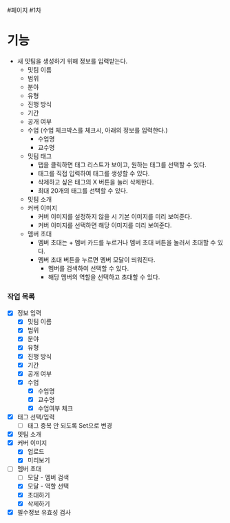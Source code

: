 #페이지 #1차
# 기능
* 새 밋팀을 생성하기 위해 정보를 입력받는다.
	* 밋팀 이름
	* 범위
	* 분야
	* 유형
	* 진행 방식
	* 기간
	* 공개 여부
	* 수업 (수업 체크박스를 체크시, 아래의 정보를 입력한다.)
		* 수업명
		* 교수명
	* 밋팀 태그
		* 탭을 클릭하면 태그 리스트가 보이고, 원하는 태그를 선택할 수 있다.
		* 태그를 직접 입력하여 태그를 생성할 수 있다.
		* 삭제하고 싶은 태그의 X 버튼을 눌러 삭제한다.
		* 최대 20개의 태그를 선택할 수 있다.
	* 밋팀 소개
	* 커버 이미지
		* 커버 이미지를 설정하지 않을 시 기본 이미지를 미리 보여준다.
		* 커버 이미지를 선택하면 해당 이미지를 미리 보여준다.
	* 멤버 초대
		* 멤버 초대는 + 멤버 카드를 누르거나 멤버 초대 버튼을 눌러서 초대할 수 있다.
		* 멤버 초대 버튼을 누르면 멤버 모달이 띄워진다.
			* 멤버를 검색하여 선택할 수 있다.
			* 해당 멤버의 역할을 선택하고 초대할 수 있다.


### 작업 목록
* [x] 정보 입력
	* [x] 밋팀 이름
	* [x] 범위
	* [x] 분야
	* [x] 유형
	* [x] 진행 방식
	* [x] 기간
	* [x] 공개 여부
	* [x] 수업
		* [x] 수업명
		* [x] 교수명
		* [x] 수업여부 체크
* [x] 태그 선택/입력
	* [ ] 태그 중복 안 되도록 Set으로 변경
* [x] 밋팀 소개
* [x] 커버 이미지
	* [x] 업로드
	* [x] 미리보기
* [ ] 멤버 초대
	* [ ] 모달 - 멤버 검색
	* [x] 모달 - 역할 선택
	* [x] 초대하기
	* [x] 삭제하기
* [x] 필수정보 유효성 검사